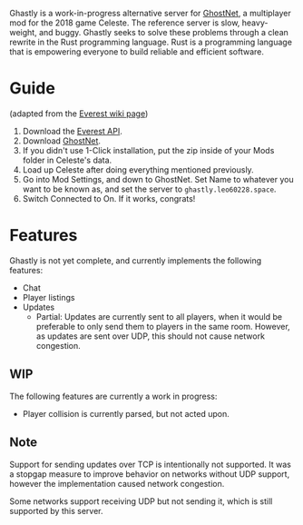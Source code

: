 Ghastly is a work-in-progress alternative server for [GhostNet](https://gamebanana.com/gamefiles/6801),
a multiplayer mod for the 2018 game Celeste.
The reference server is slow, heavy-weight, and buggy.
Ghastly seeks to solve these problems through a clean rewrite
in the Rust programming language.
Rust is a programming language that is empowering everyone to build reliable and efficient software.

# Guide

(adapted from the [Everest wiki page](https://github.com/EverestAPI/Resources/wiki/How-do-I-play-Celeste-with-others-over-the-internet%3F-(GhostNet)/))

1. Download the [Everest API](https://everestapi.github.io/).
1. Download [GhostNet](https://gamebanana.com/gamefiles/6801).
1. If you didn't use 1-Click installation,
put the zip inside of your Mods folder in Celeste's data.
1. Load up Celeste after doing everything mentioned previously.
1. Go into Mod Settings, and down to GhostNet.
Set Name to whatever you want to be known as,
and set the server to `ghastly.leo60228.space`.
1. Switch Connected to On. If it works, congrats!

# Features

Ghastly is not yet complete, and currently implements the following features:

* Chat
* Player listings
* Updates
  * Partial: Updates are currently sent to all players,
  when it would be preferable to only send them to players in the same room.
  However, as updates are sent over UDP, this should not cause network congestion.

## WIP

The following features are currently a work in progress:

* Player collision is currently parsed, but not acted upon.

## Note

Support for sending updates over TCP is intentionally not supported.
It was a stopgap measure to improve behavior on networks without UDP support,
however the implementation caused network congestion.

Some networks support receiving UDP but not sending it,
which is still supported by this server.
